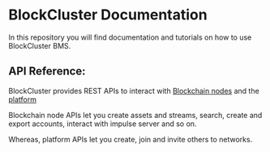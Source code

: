 # BlockCluster Documentation
In this repository you will find documentation and tutorials on how to use BlockCluster BMS.

## API Reference:

BlockCluster provides REST APIs to interact with [Blockchain nodes](https://node.api.blockcluster.io) and the [platform](https://platform.api.blockcluster.io)

Blockchain node APIs let you create assets and streams, search, create and export accounts, interact with impulse server and so on.

Whereas, platform APIs let you create, join and invite others to networks.

